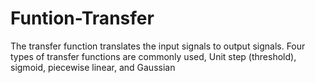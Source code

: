 # Funtion-Transfer
The transfer function translates the input signals to output signals. Four types of transfer functions are commonly used, Unit step (threshold), sigmoid, piecewise linear, and Gaussian
